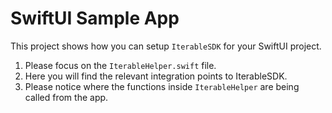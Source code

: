 # SwiftUI Sample App

This project shows how you can setup `IterableSDK` for your SwiftUI project.

1. Please focus on the `IterableHelper.swift` file.
2. Here you will find the relevant integration points to IterableSDK.
3. Please notice where the functions inside `IterableHelper` are being called from the app.

